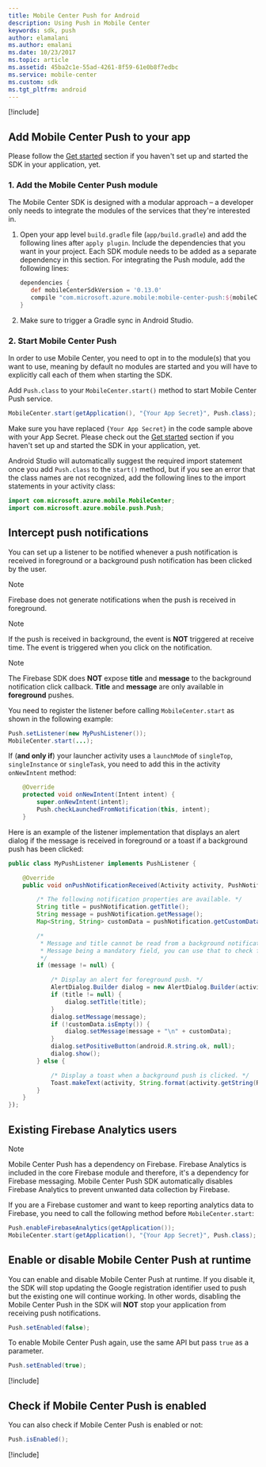 ```yaml
---
title: Mobile Center Push for Android
description: Using Push in Mobile Center
keywords: sdk, push
author: elamalani
ms.author: emalani
ms.date: 10/23/2017
ms.topic: article
ms.assetid: 45ba2c1e-55ad-4261-8f59-61e0b8f7edbc
ms.service: mobile-center
ms.custom: sdk
ms.tgt_pltfrm: android
---
```


[!include[](introduction-android.md)]

## Add Mobile Center Push to your app

Please follow the [Get started](~/sdk/getting-started/android.md) section if you haven't set up and started the SDK in your application, yet.

### 1. Add the Mobile Center Push module

The Mobile Center SDK is designed with a modular approach – a developer only needs to integrate the modules of the services that they're interested in.

1. Open your app level `build.gradle` file (`app/build.gradle`) and add the following lines after `apply plugin`. Include the dependencies that you want in your project. Each SDK module needs to be added as a separate dependency in this section. For integrating the Push module, add the following lines:

    ```groovy
    dependencies {
       def mobileCenterSdkVersion = '0.13.0'
       compile "com.microsoft.azure.mobile:mobile-center-push:${mobileCenterSdkVersion}"
    }
    ```

2. Make sure to trigger a Gradle sync in Android Studio.

### 2. Start Mobile Center Push

In order to use Mobile Center, you need to opt in to the module(s) that you want to use, meaning by default no modules are started and you will have to explicitly call each of them when starting the SDK.

Add `Push.class` to your `MobileCenter.start()` method to start Mobile Center Push service.

```java
MobileCenter.start(getApplication(), "{Your App Secret}", Push.class);
```

Make sure you have replaced `{Your App Secret}` in the code sample above with your App Secret. Please check out the [Get started](~/sdk/getting-started/android.md) section if you haven't set up and started the SDK in your application, yet.

Android Studio will automatically suggest the required import statement once you add `Push.class` to the `start()` method, but if you see an error that the class names are not recognized, add the following lines to the import statements in your activity class:

```java
import com.microsoft.azure.mobile.MobileCenter;
import com.microsoft.azure.mobile.push.Push;
```

## Intercept push notifications

You can set up a listener to be notified whenever a push notification is received in foreground or a background push notification has been clicked by the user.

> [!NOTE]
> Firebase does not generate notifications when the push is received in foreground.

> [!NOTE]
> If the push is received in background, the event is **NOT** triggered at receive time.
> The event is triggered when you click on the notification.

> [!NOTE]
> The Firebase SDK does **NOT** expose **title** and **message** to the background notification click callback.
> **Title** and **message** are only available in **foreground** pushes.

You need to register the listener before calling `MobileCenter.start` as shown in the following example:

```java
Push.setListener(new MyPushListener());
MobileCenter.start(...);
```

If (**and only if**) your launcher activity uses a `launchMode` of `singleTop`, `singleInstance` or `singleTask`, you need to add this in the activity `onNewIntent` method:

```java
    @Override
    protected void onNewIntent(Intent intent) {
        super.onNewIntent(intent);
        Push.checkLaunchedFromNotification(this, intent);
    }
```

Here is an example of the listener implementation that displays an alert dialog if the message is received in foreground or a toast if a background push has been clicked:

```java
public class MyPushListener implements PushListener {

    @Override
    public void onPushNotificationReceived(Activity activity, PushNotification pushNotification) {

        /* The following notification properties are available. */
        String title = pushNotification.getTitle();
        String message = pushNotification.getMessage();
        Map<String, String> customData = pushNotification.getCustomData();

        /*
         * Message and title cannot be read from a background notification object.
         * Message being a mandatory field, you can use that to check foreground vs background.
         */
        if (message != null) {

            /* Display an alert for foreground push. */
            AlertDialog.Builder dialog = new AlertDialog.Builder(activity);
            if (title != null) {
                dialog.setTitle(title);
            }
            dialog.setMessage(message);
            if (!customData.isEmpty()) {
                dialog.setMessage(message + "\n" + customData);
            }
            dialog.setPositiveButton(android.R.string.ok, null);
            dialog.show();
        } else {

            /* Display a toast when a background push is clicked. */
            Toast.makeText(activity, String.format(activity.getString(R.string.push_toast), customData), Toast.LENGTH_LONG).show(); // For example R.string.push_toast would be "Push clicked with data=%1s"
        }
    }
});
```

## Existing Firebase Analytics users

>[!NOTE]
>Mobile Center Push has a dependency on Firebase. Firebase Analytics is included in the core Firebase module and therefore, it's a dependency for Firebase messaging. Mobile Center Push SDK automatically disables Firebase Analytics to prevent unwanted data collection by Firebase.

If you are a Firebase customer and want to keep reporting analytics data to Firebase, you need to call the following method before `MobileCenter.start`:

```java
Push.enableFirebaseAnalytics(getApplication());
MobileCenter.start(getApplication(), "{Your App Secret}", Push.class);
```

## Enable or disable Mobile Center Push at runtime

You can enable and disable Mobile Center Push at runtime. If you disable it, the SDK will stop updating the Google registration identifier used to push but the existing one will continue working. In other words, disabling the Mobile Center Push in the SDK will **NOT** stop your application from receiving push notifications.

```java
Push.setEnabled(false);
```
To enable Mobile Center Push again, use the same API but pass `true` as a parameter.

```java
Push.setEnabled(true);
```

[!include[](../android-see-async.md)]

## Check if Mobile Center Push is enabled

You can also check if Mobile Center Push is enabled or not:

```java
Push.isEnabled();
```

[!include[](../android-see-async.md)]
